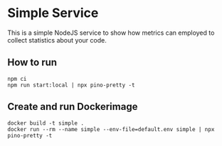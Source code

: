 # Simple Service

This is a simple NodeJS service to show how metrics can employed to collect statistics about your code.

## How to run

    npm ci
    npm run start:local | npx pino-pretty -t

## Create and run Dockerimage

    docker build -t simple .
    docker run --rm --name simple --env-file=default.env simple | npx pino-pretty -t